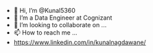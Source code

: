 - 👋 Hi, I’m @Kunal5360
- 👀 I’m a Data Engineer at Cognizant
- 💞️ I’m looking to collaborate on ...
- 📫 How to reach me ...
-  https://www.linkedin.com/in/kunalnagdawane/



<!---
Kunal5360/Kunal5360 is a ✨ special ✨ repository because its `README.md` (this file) appears on your GitHub profile.
You can click the Preview link to take a look at your changes.
--->
